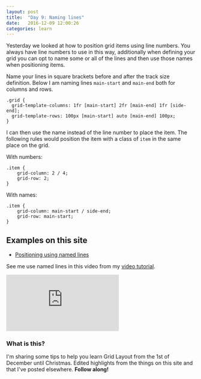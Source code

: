```yaml
---
layout: post
title:  "Day 9: Naming lines"
date:   2016-12-09 12:00:26
categories: learn
---
```


Yesterday we looked at how to position grid items using line numbers. You always have line numbers to use in this way, additionally when defining your grid you can opt to name some or all of the lines and then use those names when positioning items.

Name your lines in square brackets before and after the track size definition. Below I am naming lines `main-start` and `main-end` both for columns and rows.

~~~
.grid {
  grid-template-columns: 1fr [main-start] 2fr [main-end] 1fr [side-end];
  grid-template-rows: 100px [main-start] auto [main-end] 100px;
}
~~~

I can then use the name instead of the line number to place the item. The following rules would position the item with a class of `item` in the same place on the grid.

With numbers:

~~~
.item {
    grid-column: 2 / 4;
    grid-row: 2;
}
~~~


With names:

~~~
.item {
    grid-column: main-start / side-end;
    grid-row: main-start;
}
~~~

## Examples on this site

- [Positioning using named lines](/examples/example7/)

See me use named lines in this video from my [video tutorial](/video).

<div class="embed-container">
<iframe src="https://www.youtube.com/embed/-r2sNQxBG4A?rel=0&amp;showinfo=0" frameborder="0" allowfullscreen></iframe>
</div>



### What is this?

I'm sharing some tips to help you learn Grid Layout from the 1st of December until Christmas. Edited highlights from the things on this site and that I've posted elsewhere. **Follow along!**
